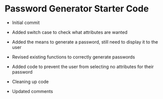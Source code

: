 # Password Generator Starter Code

* Initial commit 

* Added switch case to check what attributes are wanted

* Added the means to generate a password, still need to display it to the user 

* Revised existing functions to correctly generate passwords 

* Added code to prevent the user from selecting no attributes for their password 

* Cleaning up code

* Updated comments

